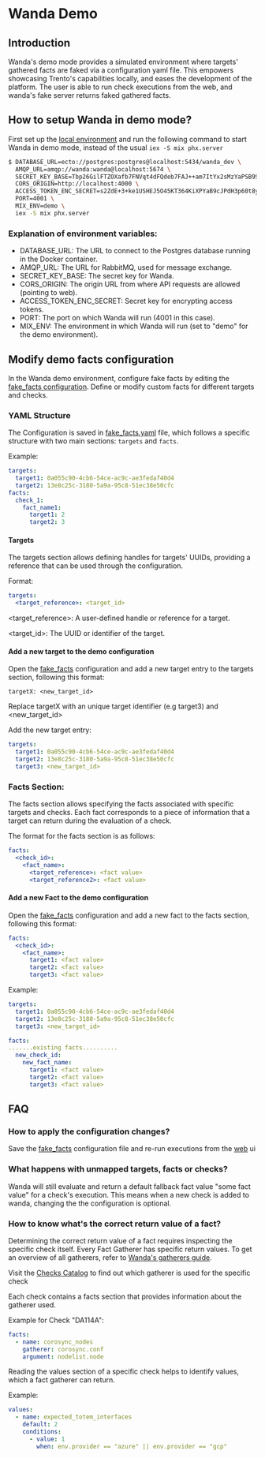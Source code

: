# Wanda Demo

## Introduction

Wanda's demo mode provides a simulated environment where targets' gathered facts are faked via a configuration yaml file. This empowers showcasing Trento's capabilities locally, and eases the development of the platform. The user is able to run check executions from the web, and wanda's fake server returns faked gathered facts.

## How to setup Wanda in demo mode?

First set up the [local environment](./development/hack_on_wanda.md) and run the following command to start Wanda in demo mode, instead of the usual `iex -S mix phx.server`

```bash
$ DATABASE_URL=ecto://postgres:postgres@localhost:5434/wanda_dev \
  AMQP_URL=amqp://wanda:wanda@localhost:5674 \
  SECRET_KEY_BASE=Tbp26GilFTZOXafb7FNVqt4dFQdeb7FAJ++am7ItYx2sMzYaPSB9SwUczdJu6AhQ \
  CORS_ORIGIN=http://localhost:4000 \
  ACCESS_TOKEN_ENC_SECRET=s2ZdE+3+ke1USHEJ5O45KT364KiXPYaB9cJPdH3p60t8yT0nkLexLBNw8TFSzC7k \
  PORT=4001 \
  MIX_ENV=demo \
  iex -S mix phx.server
```

### Explanation of environment variables:

- DATABASE_URL: The URL to connect to the Postgres database running in the Docker container.
- AMQP_URL: The URL for RabbitMQ, used for message exchange.
- SECRET_KEY_BASE: The secret key for Wanda.
- CORS_ORIGIN: The origin URL from where API requests are allowed (pointing to web).
- ACCESS_TOKEN_ENC_SECRET: Secret key for encrypting access tokens.
- PORT: The port on which Wanda will run (4001 in this case).
- MIX_ENV: The environment in which Wanda will run (set to "demo" for the demo environment).

## Modify demo facts configuration

In the Wanda demo environment, configure fake facts by editing the [fake_facts configuration](/priv/demo/fake_facts.yaml). Define or modify custom facts for different targets and checks.

### YAML Structure

The Configuration is saved in [fake_facts.yaml](/priv/demo/fake_facts.yaml) file, which follows a specific structure with two main sections: `targets` and `facts`.

Example:

```yaml
targets:
  target1: 0a055c90-4cb6-54ce-ac9c-ae3fedaf40d4
  target2: 13e8c25c-3180-5a9a-95c8-51ec38e50cfc
facts:
  check_1:
    fact_name1:
      target1: 2
      target2: 3
```

#### Targets

The targets section allows defining handles for targets' UUIDs, providing a reference that can be used through the configuration.

Format:

```yaml
targets:
  <target_reference>: <target_id>
```

<target_reference>: A user-defined handle or reference for a target.

<target_id>: The UUID or identifier of the target.

#### Add a new target to the demo configuration

Open the [fake_facts](/priv/demo/fake_facts.yaml) configuration and add a new target entry to the targets section, following this format:

```
targetX: <new_target_id>
```

Replace targetX with an unique target identifier (e.g target3) and <new_target_id>

Add the new target entry:
```yaml
targets:
  target1: 0a055c90-4cb6-54ce-ac9c-ae3fedaf40d4
  target2: 13e8c25c-3180-5a9a-95c8-51ec38e50cfc
  target3: <new_target_id>
```

### Facts Section:

The facts section allows specifying the facts associated with specific targets and checks. Each fact corresponds to a piece of information that a target can return during the evaluation of a check.

The format for the facts section is as follows:

```yaml
facts:
  <check_id>:
    <fact_name>:
      <target_reference>: <fact value>
      <target_reference2>: <fact value>
```

#### Add a new Fact to the demo configuration

Open the [fake_facts](/priv/demo/fake_facts.yaml) configuration and add a new fact to the facts section, following this format:

```yaml
facts:
  <check_id>:
    <fact_name>:
      target1: <fact value>
      target2: <fact value>
      target3: <fact value>
```

Example:

```yaml
targets:
  target1: 0a055c90-4cb6-54ce-ac9c-ae3fedaf40d4
  target2: 13e8c25c-3180-5a9a-95c8-51ec38e50cfc
  target3: <new_target_id>

facts:
.......existing facts..........
  new_check_id:
    new_fact_name:
      target1: <fact value>
      target2: <fact value>
      target3: <fact value>
```

## FAQ

### How to apply the configuration changes?

Save the [fake_facts](/priv/demo/fake_facts.yaml) configuration file and re-run executions from the [web](https://github.com/trento-project/web) ui

### What happens with unmapped targets, facts or checks?

Wanda will still evaluate and return a default fallback fact value "some fact value" for a check's execution. This means when a new check is added to wanda, changing the the configuration is optional.

### How to know what's the correct return value of a fact?

Determining the correct return value of a fact requires inspecting the specific check itself. Every Fact Gatherer has specific return values. To get an overview of all gatherers, refer to [Wanda's gatherers guide](/guides/gatherers.md).

Visit the [Checks Catalog](/priv/catalog/) to find out which gatherer is used for the specific check

Each check contains a facts section that provides information about the gatherer used.

Example for Check "DA114A":

```yaml
facts:
  - name: corosync_nodes
    gatherer: corosync.conf
    argument: nodelist.node
```

Reading the values section of a specific check helps to identify values, which a fact gatherer can return.

Example:

```yaml
values:
  - name: expected_totem_interfaces
    default: 2
    conditions:
      - value: 1
        when: env.provider == "azure" || env.provider == "gcp"
```
